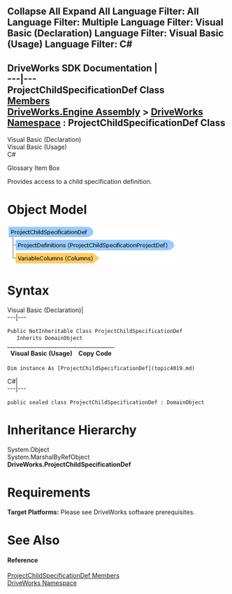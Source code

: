 Collapse All Expand All Language Filter: All  Language Filter: Multiple  Language Filter: Visual Basic (Declaration) Language Filter: Visual Basic (Usage) Language Filter: C#  
---  
DriveWorks SDK Documentation  |   
---|---  
ProjectChildSpecificationDef Class   
[Members](topic4020.md)   
[DriveWorks.Engine Assembly](topic2156.md) > [DriveWorks Namespace](topic2159.md) : ProjectChildSpecificationDef Class  
---  
  
Visual Basic (Declaration)    
Visual Basic (Usage)    
C# 

Glossary Item Box

Provides access to a child specification definition. 

# Object Model

![](dotnetdiagramimages/image187.png)

# Syntax

Visual Basic (Declaration)|   
---|---  
      
    
    Public NotInheritable Class ProjectChildSpecificationDef 
       Inherits DomainObject  
  
Visual Basic (Usage)| Copy Code  
---|---  
      
    
    Dim instance As [ProjectChildSpecificationDef](topic4019.md)  
  
C#|   
---|---  
      
    
    public sealed class ProjectChildSpecificationDef : DomainObject   
  
# Inheritance Hierarchy

System.Object  
System.MarshalByRefObject  
**DriveWorks.ProjectChildSpecificationDef**  


# Requirements

**Target Platforms:** Please see DriveWorks software prerequisites.

# See Also

#### Reference

[ProjectChildSpecificationDef Members](topic4020.md)   
[DriveWorks Namespace](topic2159.md)


